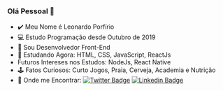 ### Olá Pessoal 👋

- ✔️ Meu Nome é Leonardo Porfírio
- 💻 Estudo Programação desde Outubro de 2019
- 🚀 Sou Desenvolvedor Front-End
- 🧠 Estudando Agora: HTML, CSS, JavaScript, ReactJs
-  Futuros Intereses nos Estudos: NodeJs, React Native
- 🕹️ Fatos Curiosos: Curto Jogos, Praia, Cerveja, Academia e Nutrição
- 💬 Onde me Encontrar: [![Twitter Badge](https://img.shields.io/badge/-Twitter-1ca0f1?style=flat-square&labelColor=1ca0f1&logo=twitter&logoColor=white&link=https://twitter.com/leozin_porfirio)](https://twitter.com/leozin_porfirio) [![Linkedin Badge](https://img.shields.io/badge/-LinkedIn-blue?style=flat-square&logo=Linkedin&logoColor=white&link=https://www.linkedin.com/in/leonardo-porf%C3%ADrio-290954192/)](https://www.linkedin.com/in/leonardo-porf%C3%ADrio-290954192/)
